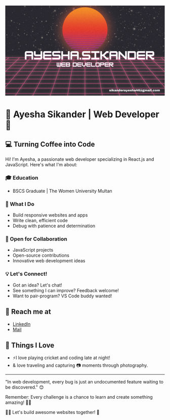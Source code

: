 ![My Logo](/ayesha.png)

# 🌟 Ayesha Sikander | Web Developer 🌟

## 💻 Turning Coffee into Code 

Hi! I'm Ayesha, a passionate web developer specializing in React.js and JavaScript. Here's what I'm about:

### 🎓 Education
- BSCS Graduate | The Women University Multan
  
### 🌈 What I Do
- Build responsive websites and apps
- Write clean, efficient code
- Debug with patience and determination


### 🤝 Open for Collaboration
- JavaScript projects
- Open-source contributions
- Innovative web development ideas

### 💡 Let's Connect!
- Got an idea? Let's chat!
- See something I can improve? Feedback welcome!
- Want to pair-program? VS Code buddy wanted!

## 🌟 Reach me at
- [LinkedIn](www.linkedin.com/in/ayesha-sikander)
- [Mail](sikanderayesha46@gmail.com)

## 🚀 Things I Love
- ⚡I love playing cricket and coding late at night!
- & love traveling and capturing 📷 moments through photography.


---

"In web development, every bug is just an undocumented feature waiting to be discovered." 😊

Remember: Every challenge is a chance to learn and create something amazing! 🌱✨

👩‍🎨 Let's build awesome websites together! 🌈
